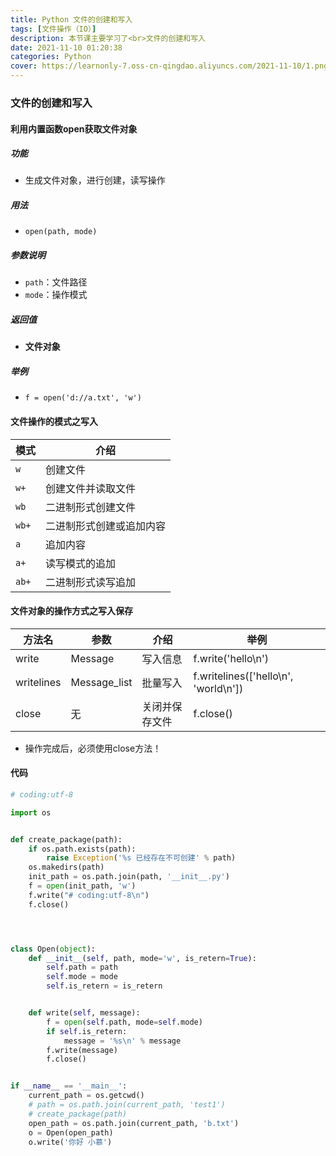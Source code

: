 ```yaml
---
title: Python 文件的创建和写入
tags: [文件操作（IO）]
description: 本节课主要学习了<br>文件的创建和写入
date: 2021-11-10 01:20:38
categories: Python
cover: https://learnonly-7.oss-cn-qingdao.aliyuncs.com/2021-11-10/1.png
---
```


### 文件的创建和写入

#### 利用内置函数open获取文件对象

##### 功能

- 生成文件对象，进行创建，读写操作

##### 用法

- `open(path, mode)`

##### 参数说明

- `path`：文件路径
- `mode`：操作模式

##### 返回值

- **文件对象**

##### 举例

- `f = open('d://a.txt', 'w')`

#### 文件操作的模式之写入 

| 模式  | 介绍                     |
| ----- | ------------------------ |
| `w`   | 创建文件                 |
| `w+`  | 创建文件并读取文件       |
| `wb`  | 二进制形式创建文件       |
| `wb+` | 二进制形式创建或追加内容 |
| `a`   | 追加内容                 |
| `a+`  | 读写模式的追加           |
| `ab+` | 二进制形式读写追加       |

#### 文件对象的操作方式之写入保存

| 方法名     | 参数         | 介绍           | 举例                                 |
| ---------- | ------------ | -------------- | ------------------------------------ |
| write      | Message      | 写入信息       | f.write('hello\n')                   |
| writelines | Message_list | 批量写入       | f.writelines(['hello\n', 'world\n']) |
| close      | 无           | 关闭并保存文件 | f.close()                            |

- 操作完成后，必须使用close方法！

#### 代码

```python
# coding:utf-8

import os


def create_package(path):
    if os.path.exists(path):
        raise Exception('%s 已经存在不可创建' % path)
    os.makedirs(path)
    init_path = os.path.join(path, '__init__.py')
    f = open(init_path, 'w')
    f.write("# coding:utf-8\n")
    f.close()




class Open(object):
    def __init__(self, path, mode='w', is_retern=True):
        self.path = path
        self.mode = mode
        self.is_retern = is_retern


    def write(self, message):
        f = open(self.path, mode=self.mode)
        if self.is_retern:
            message = '%s\n' % message
        f.write(message)
        f.close()


if __name__ == '__main__':
    current_path = os.getcwd()
    # path = os.path.join(current_path, 'test1')
    # create_package(path)
    open_path = os.path.join(current_path, 'b.txt')
    o = Open(open_path)
    o.write('你好 小慕')
    
```
